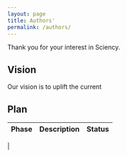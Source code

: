 ```yaml
---
layout: page
title: Authors'
permalink: /authors/
---
```


Thank you for your interest in Sciency. 


## Vision

Our vision is to uplift the current 


## Plan

| Phase | Description | Status |
|:---|:--|:--|
|